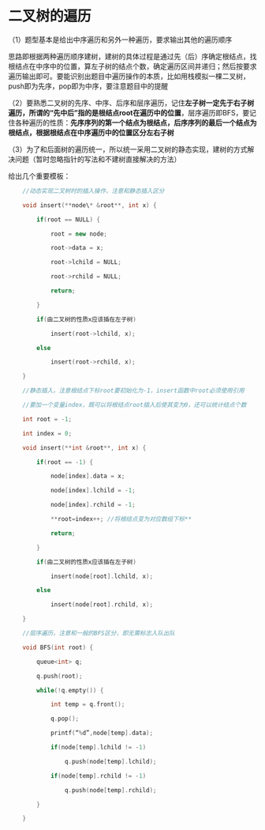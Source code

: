 # 二叉树的遍历

（1）题型基本是给出中序遍历和另外一种遍历，要求输出其他的遍历顺序

思路即根据两种遍历顺序建树，建树的具体过程是通过先（后）序确定根结点，找根结点在中序中的位置，算左子树的结点个数，确定遍历区间并递归；然后按要求遍历输出即可。要能识别出题目中遍历操作的本质，比如用栈模拟一棵二叉树，push即为先序，pop即为中序，要注意题目中的提醒

（2）要熟悉二叉树的先序、中序、后序和层序遍历，记住**左子树一定先于右子树遍历，所谓的“先中后”指的是根结点root在遍历中的位置**，层序遍历即BFS，要记住各种遍历的性质：**先序序列的第一个结点为根结点，后序序列的最后一个结点为根结点，根据根结点在中序遍历中的位置区分左右子树**

（3）为了和后面树的遍历统一，所以统一采用二叉树的静态实现，建树的方式解决问题（暂时忽略指针的写法和不建树直接解决的方法）

给出几个重要模板：

```c++
	//动态实现二叉树时的插入操作，注意和静态插入区分

	void insert(**node\* &root**, int x) {

    	if(root == NULL) {

        	root = new node;

			root->data = x;

			root->lchild = NULL;

			root->rchild = NULL;

        	return;

    	}

    	if(由二叉树的性质x应该插在左子树)

        	insert(root->lchild, x);

    	else

        	insert(root->rchild, x);

	}

	//静态插入，注意根结点下标root要初始化为-1，insert函数中root必须使用引用

	//要加一个变量index，既可以将根结点root插入后使其变为0，还可以统计结点个数

	int root = -1;

	int index = 0;

	void insert(**int &root**, int x) {

    	if(root == -1) {

        	node[index].data = x;

        	node[index].lchild = -1;

        	node[index].rchild = -1;

        	**root=index++; //将根结点变为对应数组下标**

        	return;

    	}

    	if(由二叉树的性质x应该插在左子树)

        	insert(node[root].lchild, x);

    	else

        	insert(node[root].rchild, x);

	}

	//层序遍历，注意和一般的BFS区分，即无需标志入队出队

	void BFS(int root) {

    	queue<int> q;

    	q.push(root);

    	while(!q.empty()) {

        	int temp = q.front();

        	q.pop();

			printf(“%d”,node[temp].data);

        	if(node[temp].lchild != -1)

            	q.push(node[temp].lchild);

        	if(node[temp].rchild != -1)

            	q.push(node[temp].rchild);

    	}

	}
```